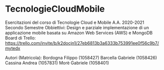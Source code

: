 # TecnologieCloudMobile
Esercitazioni del corso di Tecnologie Cloud e Mobile A.A. 2020-2021 Secondo Semestre
Obbiettivi: Design e parziale implementazione di un applicazione mobile basata su Amazon Web Services (AWS) e MongoDB
Board di Trello: https://trello.com/invite/b/k2docjn1/27eb6813b3a6333b753991ee0f56c9b7/mytedx

Autori (Matricola): 
Bordogna Filippo (1058427)
Barcella Gabriele (1058426)
Cassina Andrea (1057831)
Morè Gabriele (1058401)